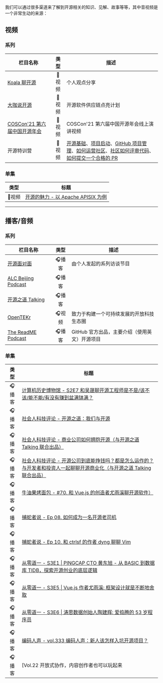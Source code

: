 我们可以通过很多渠道来了解到开源相关的知识、见解、故事等等，其中音视频是一个非常生动的来源：

## 视频

### 系列

| 栏目名称 | 类型 | 描述 |
|---|:---:|---|
| [Koala 聊开源](https://space.bilibili.com/489667127/) | 📼视频 | 个人观点分享 |
| [大咖说开源](https://space.bilibili.com/578074510/channel/seriesdetail?sid=694280) | 📼视频 | 开源软件供应链点亮计划 |
| [COSCon'21 第六届中国开源年会](https://space.bilibili.com/525037536/channel/collectiondetail?sid=63363) | 📼视频 | COSCon'21 第六届中国开源年会线上演讲视频 |
| 开源特训营 | 📼视频 | [开源基础](https://www.bilibili.com/video/BV1Pt4y1S7xj)、[项目启动](https://www.bilibili.com/video/BV1BK4y1Y7Xx)、[GitHub 项目管理](https://www.bilibili.com/video/BV1Sp4y1Y7kR)、[如何运营社区](https://www.bilibili.com/video/BV14p4y1e7PX)、[社区如何评审代码](https://www.bilibili.com/video/BV1Gi4y1E7pQ)、[如何提交一个合格的 PR](https://www.bilibili.com/video/BV1RV411m7Pn) |

### 单集

|类型|标题|
|:---:|---|
| 📼视频 | [开源的魅力 - 以 Apache APISIX 为例](https://www.youtube.com/watch?v=A_geiZHnvv8) |

---

## 播客/音频

### 系列

| 栏目名称 | 类型 | 描述 |
|---|:---:|---|
| [开源面对面](https://github.com/opensource-f2f/episode/) | 🎧播客 | 由个人发起的系列访谈节目 |
| [ALC Beijing Podcast](https://www.ximalaya.com/keji/37853515/) | 🎧播客 | |
| [开源之道 Talking](https://www.ximalaya.com/album/32915040) | 🎧播客 | |
| [OpenTEKr](https://space.bilibili.com/1177021647) | 🎧视频 | 致力于构建一个可持续发展的开放科技生态圈 |
| [The ReadME Podcast](https://github.com/readme/podcast/) | 🎧播客 | GitHub 官方出品，主要介绍（使用英文）开源项目 |

### 单集

|类型|标题|
|:---:|---|
| 🎧播客 | [计算机历史博物馆 - S2E7 和吴晟聊开源工程师是不是/该不该/能不能/有没有赚到盆满钵满？](https://www.xiaoyuzhoufm.com/episode/61eabab94675a08411f514b9) |
| 🎧播客 | [社会人科技评论 - 开源之道：我们与开源](https://techreview.social/14) |
| 🎧播客 | [社会人科技评论 - 商业公司如何拥抱开源（与开源之道 Talking 联合出品）](https://techreview.social/20) |
| 🎧播客 | [社会人科技评论 - 开源公司到底能挣钱吗？都是怎么运作的？与开发者和投资人一起聊聊开源商业化（与开源之道 Talking 联合出品）](https://techreview.social/21) |
| 🎧播客 | [牛油果烤面包 - #70. 和 Vue.js 的创造者尤雨溪聊开源软件）](https://avocadotoast.live/episodes/70/) |
| 🎧播客 | [捕蛇者说 - Ep 08. 如何成为一名开源老司机](https://pythonhunter.org/episodes/8) |
| 🎧播客 | [捕蛇者说 - Ep 10. 和 ctrlsf 的作者 dyng 聊聊 Vim](https://pythonhunter.org/episodes/10) |
| 🎧播客 | [从零道一 - S3E1 \| PINGCAP CTO 黄东旭 - 从 BASIC 到数据库 TIDB，探索开源创业的底层逻辑](https://0011.one/2021/03/06/S3E1/) |
| 🎧播客 | [从零道一 - S3E5 \| Vue.js 作者尤雨溪: 框架设计就是不断地舍取](https://0011.one/2021/07/23/S3E5/) |
| 🎧播客 | [从零道一 - S3E6 \| 涛思数据创始人陶建辉: 爱捣腾的 53 岁程序员](https://0011.one/2021/08/07/S3E6/) |
| 🎧播客 | [编码人声 - vol.333 编码人声：新人该怎样入坑开源项目？](https://dao.fm/2021/12/09/vol-333-%e7%bc%96%e7%a0%81%e4%ba%ba%e5%a3%b0%ef%bc%9a%e6%96%b0%e4%ba%ba%e8%af%a5%e6%80%8e%e6%a0%b7%e5%85%a5%e5%9d%91%e5%bc%80%e6%ba%90%e9%a1%b9%e7%9b%ae%ef%bc%9f/) |
| 🎧播客 | [Vol.22 开放式协作，内容创作者也可以玩起来 |开源年会成都跨界对话（上）](https://www.ximalaya.com/sound/482464145) |
